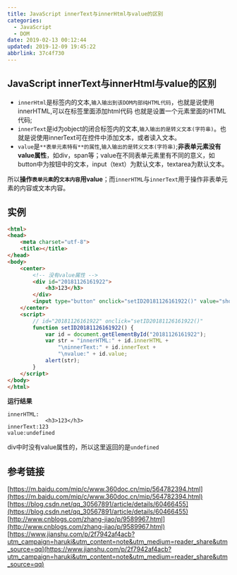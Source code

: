 ```yaml
---
title: JavaScript innerText与innerHtml与value的区别
categories: 
  - JavaScript
  - DOM
date: 2019-02-13 00:12:44
updated: 2019-12-09 19:45:22
abbrlink: 37c4f730
---
```

## JavaScript innerText与innerHtml与value的区别 ##
- `innerHtml`是标签内的文本,`输入输出到该DOM内部纯HTML代码`，也就是说使用innerHTML,可以在标签里面添加html代码  也就是设置一个元素里面的HTML代码;
- `innerText`是id为object的闭合标签内的文本,`输入输出的是转义文本(字符串)`。也就是说使用innerText可在控件中添加文本，或者读入文本。
- `value`是`**表单元素特有**的属性`,`输入输出的是转义文本(字符串)`;**非表单元素没有value属性**，如div，span等；value在不同表单元素里有不同的意义，如button中为按钮中的文本，input（text）为默认文本，textarea为默认文本。

所以**操作`表单元素`的`文本内容`用value**；而`innerHTML`与`innerText`用于操作非表单元素的内容或文本内容。


## 实例 ##
```html
<html>
<head>
    <meta charset="utf-8">
    <title></title>
</head>
<body>
    <center>
        <!-- 没有value属性 -->
        <div id="20181126161922">
            <h3>123</h3>
        </div>
        <input type="button" onclick="setID20181126161922()" value="showDIV">
    </center>
    <script>
        // id="20181126161922" onclick="setID20181126161922()"
        function setID20181126161922() {
            var id = document.getElementById("20181126161922");
            var str = "innerHTML:" + id.innerHTML +
                "\ninnerText:" + id.innerText +
                "\nvalue:" + id.value;
            alert(str);
        }
    </script>
</body>
</html>
```
**运行结果**
```
innerHTML:
            <h3>123</h3>
innerText:123
value:undefined
```
div中时没有value属性的，所以这里返回的是`undefined`

## 参考链接 ##
[https://m.baidu.com/mip/c/www.360doc.cn/mip/564782394.html](https://m.baidu.com/mip/c/www.360doc.cn/mip/564782394.html)
[https://blog.csdn.net/qq_30567891/article/details/60466455](https://blog.csdn.net/qq_30567891/article/details/60466455)
[http://www.cnblogs.com/zhang-jiao/p/9589967.html](http://www.cnblogs.com/zhang-jiao/p/9589967.html)
[https://www.jianshu.com/p/2f7942af4acb?utm_campaign=haruki&utm_content=note&utm_medium=reader_share&utm_source=qq](https://www.jianshu.com/p/2f7942af4acb?utm_campaign=haruki&utm_content=note&utm_medium=reader_share&utm_source=qq)